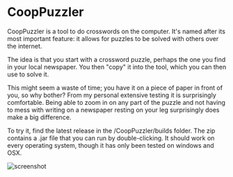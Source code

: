CoopPuzzler
===========

CoopPuzzler is a tool to do crosswords on the computer. It's named after its most important feature: it allows for puzzles to be solved with others over the internet.

The idea is that you start with a crossword puzzle, perhaps the one you find in your local newspaper. You then "copy" it into the tool, which you can then use to solve it.

This might seem a waste of time; you have it on a piece of paper in front of you, so why bother? From my personal extensive testing it is surprisingly comfortable. Being able to zoom in on any part of the puzzle and not having to mess with writing on a newspaper resting on your leg surprisingly does make a big difference.

To try it, find the latest release in the /CoopPuzzler/builds folder. The zip contains a .jar file that you can run by double-clicking. It should work on every operating system, though it has only been tested on windows and OSX.

![screenshot](http://i.imgur.com/Hy3Mshk.png)
